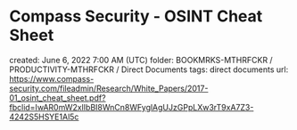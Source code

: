 # Compass Security - OSINT Cheat Sheet

created: June 6, 2022 7:00 AM (UTC)
folder: BOOKMRKS-MTHRFCKR / PRODUCTIVITY-MTHRFCKR / Direct Documents
tags: direct documents
url: https://www.compass-security.com/fileadmin/Research/White_Papers/2017-01_osint_cheat_sheet.pdf?fbclid=IwAR0mW2xlIbBI8WnCn8WFyglAgUJzGPpLXw3rT9xA7Z3-4242S5HSYE1Al5c